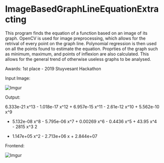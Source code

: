 # ImageBasedGraphLineEquationExtracting
This program finds the equation of a function based on an image of its graph. OpenCV is used for image preprocessing, which allows for the retrival of every point on the graph line. Polynomial regression is then used on all the points found to estimate the equation. Proprties of the graph such as minimum, maximum, and points of inflexion are also calculated. This allows for the general trend of otherwise useless graphs to be analysed. 

Awards:
1st place - 2019 Stuyvesant Hackathon


Input Image:

![Imgur](https://i.imgur.com/wQOAVBX.png)

Output:

6.333e-21 x^13  - 1.018e-17 x^12  + 6.957e-15 x^11  - 2.61e-12 x^10  + 5.562e-10 x^9

- 5.132e-08 x^8 - 5.795e-06 x^7 + 0.00269 x^6 - 0.4436 x^5 + 43.95 x^4 - 2815 x^3
              2
 + 1.147e+05 x^2 - 2.713e+06 x + 2.844e+07
 
 
Frontend:

![Imgur](https://i.imgur.com/gkoOo0W.png)
